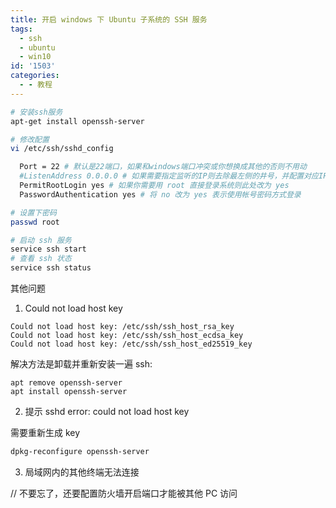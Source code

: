```yaml
---
title: 开启 windows 下 Ubuntu 子系统的 SSH 服务
tags:
  - ssh
  - ubuntu
  - win10
id: '1503'
categories:
  - - 教程
---
```


```bash
# 安装ssh服务
apt-get install openssh-server

# 修改配置
vi /etc/ssh/sshd_config

  Port = 22 # 默认是22端口，如果和windows端口冲突或你想换成其他的否则不用动
  #ListenAddress 0.0.0.0 # 如果需要指定监听的IP则去除最左侧的井号，并配置对应IP，默认即监听PC所有IP
  PermitRootLogin yes # 如果你需要用 root 直接登录系统则此处改为 yes
  PasswordAuthentication yes # 将 no 改为 yes 表示使用帐号密码方式登录

# 设置下密码
passwd root

# 启动 ssh 服务
service ssh start
# 查看 ssh 状态
service ssh status
```

其他问题

1.  Could not load host key

```
Could not load host key: /etc/ssh/ssh_host_rsa_key
Could not load host key: /etc/ssh/ssh_host_ecdsa_key
Could not load host key: /etc/ssh/ssh_host_ed25519_key
```

解决方法是卸载并重新安装一遍 ssh:

```
apt remove openssh-server
apt install openssh-server
```

2.  提示 sshd error: could not load host key

需要重新生成 key

```bash
dpkg-reconfigure openssh-server
```

3.  局域网内的其他终端无法连接

// 不要忘了，还要配置防火墙开启端口才能被其他 PC 访问